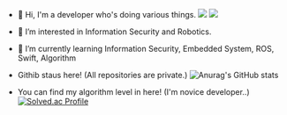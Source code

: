 <!---
growJ-Developer/growJ-Developer is a ✨ special ✨ repository because its `README.md` (this file) appears on your GitHub profile.
You can click the Preview link to take a look at your changes.
--->
- 👋 Hi, I'm a developer who's doing various things. <a href="https://velog.io/@addps5012" target="_blank"><img src="https://img.shields.io/badge/Velog-4A4A4A?style=flat-square&logo=Velog&logoColor=20C997"/></a> <a href="https://www.instagram.com/grow_up._.j/" target="_blank"><img src="https://img.shields.io/badge/Instagram-4A4A4A?style=flat-square&logo=Instagram&logoColor=E4405F"/></a>
- 👀 I’m interested in Information Security and Robotics.
- 🌱 I’m currently learning Information Security, Embedded System, ROS, Swift, Algorithm

- Githib staus here! (All repositories are private.)
![Anurag's GitHub stats](https://github-readme-stats.vercel.app/api?username=growJ-Developer&show_icons=true&theme=vue-dark) 

- You can find my algorithm level in here! (I'm novice developer..)
[![Solved.ac Profile](http://mazassumnida.wtf/api/v2/generate_badge?boj=byj2102)](https://solved.ac/byj2102/)
